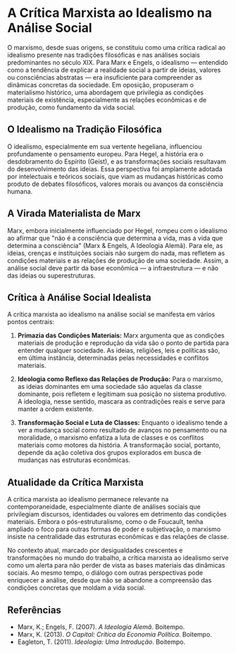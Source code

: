 
# A Crítica Marxista ao Idealismo na Análise Social

O marxismo, desde suas origens, se constituiu como uma crítica radical ao idealismo presente nas tradições filosóficas e nas análises sociais predominantes no século XIX. Para Marx e Engels, o idealismo — entendido como a tendência de explicar a realidade social a partir de ideias, valores ou consciências abstratas — era insuficiente para compreender as dinâmicas concretas da sociedade. Em oposição, propuseram o materialismo histórico, uma abordagem que privilegia as condições materiais de existência, especialmente as relações econômicas e de produção, como fundamento da vida social.

## O Idealismo na Tradição Filosófica

O idealismo, especialmente em sua vertente hegeliana, influenciou profundamente o pensamento europeu. Para Hegel, a história era o desdobramento do Espírito (Geist), e as transformações sociais resultavam do desenvolvimento das ideias. Essa perspectiva foi amplamente adotada por intelectuais e teóricos sociais, que viam as mudanças históricas como produto de debates filosóficos, valores morais ou avanços da consciência humana.

## A Virada Materialista de Marx

Marx, embora inicialmente influenciado por Hegel, rompeu com o idealismo ao afirmar que "não é a consciência que determina a vida, mas a vida que determina a consciência" (Marx & Engels, A Ideologia Alemã). Para ele, as ideias, crenças e instituições sociais não surgem do nada, mas refletem as condições materiais e as relações de produção de uma sociedade. Assim, a análise social deve partir da base econômica — a infraestrutura — e não das ideias ou superestruturas.

## Crítica à Análise Social Idealista

A crítica marxista ao idealismo na análise social se manifesta em vários pontos centrais:

1. **Primazia das Condições Materiais:** Marx argumenta que as condições materiais de produção e reprodução da vida são o ponto de partida para entender qualquer sociedade. As ideias, religiões, leis e políticas são, em última instância, determinadas pelas necessidades e conflitos materiais.

2. **Ideologia como Reflexo das Relações de Produção:** Para o marxismo, as ideias dominantes em uma sociedade são aquelas da classe dominante, pois refletem e legitimam sua posição no sistema produtivo. A ideologia, nesse sentido, mascara as contradições reais e serve para manter a ordem existente.

3. **Transformação Social e Luta de Classes:** Enquanto o idealismo tende a ver a mudança social como resultado de avanços no pensamento ou na moralidade, o marxismo enfatiza a luta de classes e os conflitos materiais como motores da história. A transformação social, portanto, depende da ação coletiva dos grupos explorados em busca de mudanças nas estruturas econômicas.

## Atualidade da Crítica Marxista

A crítica marxista ao idealismo permanece relevante na contemporaneidade, especialmente diante de análises sociais que privilegiam discursos, identidades ou valores em detrimento das condições materiais. Embora o pós-estruturalismo, como o de Foucault, tenha ampliado o foco para outras formas de poder e subjetivação, o marxismo insiste na centralidade das estruturas econômicas e das relações de classe.

No contexto atual, marcado por desigualdades crescentes e transformações no mundo do trabalho, a crítica marxista ao idealismo serve como um alerta para não perder de vista as bases materiais das dinâmicas sociais. Ao mesmo tempo, o diálogo com outras perspectivas pode enriquecer a análise, desde que não se abandone a compreensão das condições concretas que moldam a vida social.

## Referências

- Marx, K.; Engels, F. (2007). *A Ideologia Alemã*. Boitempo.
- Marx, K. (2013). *O Capital: Crítica da Economia Política*. Boitempo.
- Eagleton, T. (2011). *Ideologia: Uma Introdução*. Boitempo.

```
